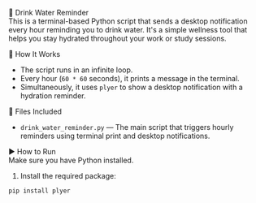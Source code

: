 🎯 Drink Water Reminder  
This is a terminal-based Python script that sends a desktop notification every hour reminding you to drink water. It's a simple wellness tool that helps you stay hydrated throughout your work or study sessions.

📌 How It Works  
- The script runs in an infinite loop.  
- Every hour (`60 * 60` seconds), it prints a message in the terminal.  
- Simultaneously, it uses `plyer` to show a desktop notification with a hydration reminder.  

📁 Files Included  
- `drink_water_reminder.py` — The main script that triggers hourly reminders using terminal print and desktop notifications.

▶️ How to Run  
Make sure you have Python installed.

1. Install the required package:

```bash
pip install plyer

